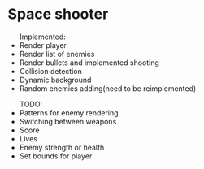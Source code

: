<h1>Space shooter</h1>

<ul>
<label>Implemented: </label>
<li>Render player</li>
<li>Render list of enemies</li>
<li>Render bullets and implemented shooting</li>
<li>Collision detection</li>
<li>Dynamic background</li>
<li>Random enemies adding(need to be reimplemented)</li>
</ul>

<ul>
<lable>TODO:</lable>
<li>Patterns for enemy rendering</li>
<li>Switching between weapons</li>
<li>Score</li>
<li>Lives</li>
<li>Enemy strength or health </li>
<li>Set bounds for player</li>

</ul>
